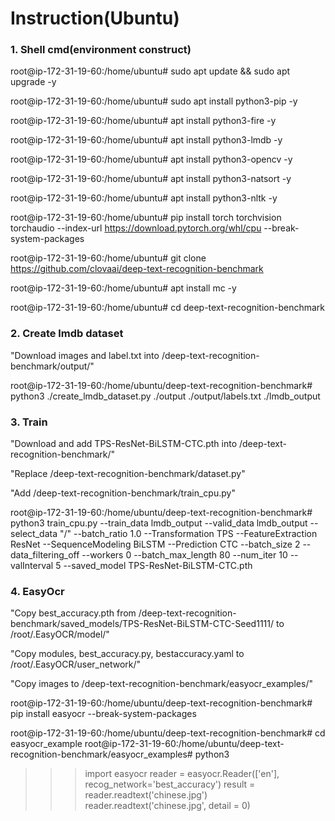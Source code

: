 # Instruction(Ubuntu)

### 1. Shell cmd(environment construct)

root@ip-172-31-19-60:/home/ubuntu# sudo apt update && sudo apt upgrade -y

root@ip-172-31-19-60:/home/ubuntu# sudo apt install python3-pip -y

root@ip-172-31-19-60:/home/ubuntu# apt install python3-fire -y

root@ip-172-31-19-60:/home/ubuntu# apt install python3-lmdb -y

root@ip-172-31-19-60:/home/ubuntu# apt install python3-opencv -y

root@ip-172-31-19-60:/home/ubuntu# apt install python3-natsort -y

root@ip-172-31-19-60:/home/ubuntu# apt install python3-nltk -y

root@ip-172-31-19-60:/home/ubuntu# pip install torch torchvision torchaudio --index-url https://download.pytorch.org/whl/cpu --break-system-packages

root@ip-172-31-19-60:/home/ubuntu# git clone https://github.com/clovaai/deep-text-recognition-benchmark

root@ip-172-31-19-60:/home/ubuntu# apt install mc -y

root@ip-172-31-19-60:/home/ubuntu# cd deep-text-recognition-benchmark

### 2. Create lmdb dataset

"Download images and label.txt into /deep-text-recognition-benchmark/output/"

root@ip-172-31-19-60:/home/ubuntu/deep-text-recognition-benchmark# python3 ./create_lmdb_dataset.py ./output ./output/labels.txt ./lmdb_output

### 3. Train

"Download and add TPS-ResNet-BiLSTM-CTC.pth into /deep-text-recognition-benchmark/"

"Replace /deep-text-recognition-benchmark/dataset.py"

"Add /deep-text-recognition-benchmark/train_cpu.py"

root@ip-172-31-19-60:/home/ubuntu/deep-text-recognition-benchmark# python3 train_cpu.py --train_data lmdb_output --valid_data lmdb_output --select_data "/" --batch_ratio 1.0 --Transformation TPS --FeatureExtraction ResNet --SequenceModeling BiLSTM --Prediction CTC --batch_size 2 --data_filtering_off --workers 0 --batch_max_length 80 --num_iter 10 --valInterval 5 --saved_model TPS-ResNet-BiLSTM-CTC.pth

### 4. EasyOcr

"Copy best_accuracy.pth from /deep-text-recognition-benchmark/saved_models/TPS-ResNet-BiLSTM-CTC-Seed1111/ to /root/.EasyOCR/model/"

"Copy modules, best_accuracy.py, bestaccuracy.yaml to /root/.EasyOCR/user_network/"

"Copy images to /deep-text-recognition-benchmark/easyocr_examples/"

root@ip-172-31-19-60:/home/ubuntu/deep-text-recognition-benchmark# pip install easyocr --break-system-packages

root@ip-172-31-19-60:/home/ubuntu/deep-text-recognition-benchmark# cd easyocr_example
root@ip-172-31-19-60:/home/ubuntu/deep-text-recognition-benchmark/easyocr_examples# python3
>>>import easyocr
>>>reader = easyocr.Reader(['en'], recog_network='best_accuracy')
>>>result = reader.readtext('chinese.jpg')
>>>reader.readtext('chinese.jpg', detail = 0)
